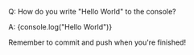 Q: How do you write "Hello World" to the console?

A: {console.log("Hello World")}

Remember to commit and push when you're finished!
